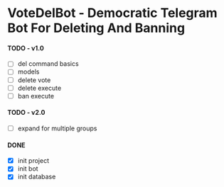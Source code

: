 # VoteDelBot - Democratic Telegram Bot For Deleting And Banning

#### TODO - v1.0

- [ ] del command basics
- [ ] models
- [ ] delete vote
- [ ] delete execute
- [ ] ban execute

#### TODO - v2.0

- [ ] expand for multiple groups

#### DONE

- [x] init project
- [x] init bot
- [x] init database